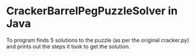 # CrackerBarrelPegPuzzleSolver in Java
To program finds 5 solutions to the puzzle (as per the original cracker.py) and prints out the steps it took to get the solution.
